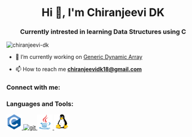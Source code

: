 <h1 align="center">Hi 👋, I'm Chiranjeevi DK</h1>
<h3 align="center">Currently intrested in learning Data Structures using C</h3>

<p align="left"> <img src="https://komarev.com/ghpvc/?username=chiranjeevi-dk&label=Profile%20views&color=0e75b6&style=flat" alt="chiranjeevi-dk" /> </p>

- 🔭 I’m currently working on [Generic Dynamic Array](https://github.com/chiranjeevi-dk/c/tree/main/datastructures/LinkedList)

- 📫 How to reach me **chiranjeevidk18@gmail.com**

<h3 align="left">Connect with me:</h3>
<p align="left">
</p>

<h3 align="left">Languages and Tools:</h3>
<p align="left"> <a href="https://www.cprogramming.com/" target="_blank" rel="noreferrer"> <img src="https://raw.githubusercontent.com/devicons/devicon/master/icons/c/c-original.svg" alt="c" width="40" height="40"/> </a> <a href="https://git-scm.com/" target="_blank" rel="noreferrer"> <img src="https://www.vectorlogo.zone/logos/git-scm/git-scm-icon.svg" alt="git" width="40" height="40"/> </a> <a href="https://www.java.com" target="_blank" rel="noreferrer"> <img src="https://raw.githubusercontent.com/devicons/devicon/master/icons/java/java-original.svg" alt="java" width="40" height="40"/> </a> <a href="https://www.linux.org/" target="_blank" rel="noreferrer"> <img src="https://raw.githubusercontent.com/devicons/devicon/master/icons/linux/linux-original.svg" alt="linux" width="40" height="40"/> </a> </p>

